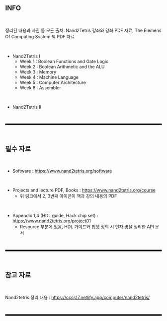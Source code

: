 ## INFO

<br>

정리된 내용과 사진 등 모든 출처: Nand2Tetris 강좌와 강좌 PDF 자료, The Elemens Of Computing System 책 PDF 자료

<br>

+ Nand2Tetris I
  + Week 1 : Boolean Functions and Gate Logic
  + Week 2 : Boolean Arithmetic and the ALU
  + Week 3 : Memory
  + Week 4 : Machine Language
  + Week 5 : Computer Architecture
  + Week 6 : Assembler

<br>

+ Nand2Tetris II

<br><hr style="border: 2px solid;"><br>

## 필수 자료

<br>

+ Software : https://www.nand2tetris.org/software

<br>

+ Projects and lecture PDF, Books : https://www.nand2tetris.org/course
  + 위 링크에서 2, 3번째 아이콘이 책과 강의 내용의 PDF

<br>

+ Appendix 1,4 (HDL guide, Hack chip set) : https://www.nand2tetris.org/project01
  + Resource 부분에 있음, HDL 가이드와 칩셋 정의 시 인자 명을 정리한 API 문서 

<br><hr style="border: 2px solid;"><br>

## 참고 자료

<br>

Nand2tetris 정리 내용 : https://ccss17.netlify.app/computer/nand2tetris/

<br><hr style="border: 2px solid;"><br>
